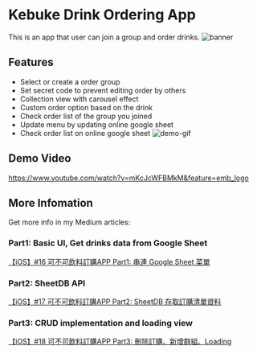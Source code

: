 # Kebuke Drink Ordering App

This is an app that user can join a group and order drinks.
![banner](https://miro.medium.com/max/1920/1*tZRuqLKSRZ32_MwbhMPpiA.png)

## Features
* Select or create a order group
* Set secret code to prevent editing order by others
* Collection view with carousel effect
* Custom order option based on the drink
* Check order list of the group you joined
* Update menu by updating online google sheet
* Check order list on online google sheet
![demo-gif](https://miro.medium.com/max/700/1*iHrJVPsecm3zBPS2nlVzag.gif)

## Demo Video
https://www.youtube.com/watch?v=mKcJcWFBMkM&feature=emb_logo

## More Infomation
Get more info in my Medium articles:

### Part1: Basic UI, Get drinks data from Google Sheet
[【iOS】#16 可不可飲料訂購APP Part1: 串連 Google Sheet 菜單](https://medium.com/%E5%BD%BC%E5%BE%97%E6%BD%98%E7%9A%84-swift-ios-app-%E9%96%8B%E7%99%BC%E6%95%99%E5%AE%A4/ios-16-%E5%8F%AF%E4%B8%8D%E5%8F%AF%E9%A3%B2%E6%96%99%E8%A8%82%E8%B3%BCapp-part1-%E4%B8%B2%E9%80%A3-google-sheet-%E8%8F%9C%E5%96%AE-f72233f4aebf)

### Part2: SheetDB API 
[【iOS】#17 可不可飲料訂購APP Part2: SheetDB 存取訂購清單資料](https://medium.com/%E5%BD%BC%E5%BE%97%E6%BD%98%E7%9A%84-swift-ios-app-%E9%96%8B%E7%99%BC%E6%95%99%E5%AE%A4/ios-17-%E5%8F%AF%E4%B8%8D%E5%8F%AF%E9%A3%B2%E6%96%99%E8%A8%82%E8%B3%BCapp-part2-sheetdb-%E5%AD%98%E5%8F%96%E8%A8%82%E8%B3%BC%E6%B8%85%E5%96%AE%E8%B3%87%E6%96%99-d549976e45df)

### Part3: CRUD implementation and loading view
[【iOS】#18 可不可飲料訂購APP Part3: 刪除訂購、新增群組、Loading](https://medium.com/%E5%BD%BC%E5%BE%97%E6%BD%98%E7%9A%84-swift-ios-app-%E9%96%8B%E7%99%BC%E6%95%99%E5%AE%A4/ios-18-%E5%8F%AF%E4%B8%8D%E5%8F%AF%E9%A3%B2%E6%96%99%E8%A8%82%E8%B3%BCapp-part3-%E5%88%AA%E9%99%A4%E8%A8%82%E8%B3%BC-%E6%96%B0%E5%A2%9E%E7%BE%A4%E7%B5%84-loading-fe3cbad255b2)